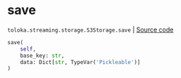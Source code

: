 # save
`toloka.streaming.storage.S3Storage.save` | [Source code](https://github.com/Toloka/toloka-kit/blob/v1.1.3/src/streaming/storage.py#L214)

```python
save(
    self,
    base_key: str,
    data: Dict[str, TypeVar('Pickleable')]
)
```

